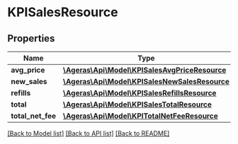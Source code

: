 # KPISalesResource

## Properties
Name | Type | Description | Notes
------------ | ------------- | ------------- | -------------
**avg_price** | [**\Ageras\Api\Model\KPISalesAvgPriceResource**](KPISalesAvgPriceResource.md) |  | [optional] 
**new_sales** | [**\Ageras\Api\Model\KPISalesNewSalesResource**](KPISalesNewSalesResource.md) |  | [optional] 
**refills** | [**\Ageras\Api\Model\KPISalesRefillsResource**](KPISalesRefillsResource.md) |  | [optional] 
**total** | [**\Ageras\Api\Model\KPISalesTotalResource**](KPISalesTotalResource.md) |  | [optional] 
**total_net_fee** | [**\Ageras\Api\Model\KPITotalNetFeeResource**](KPITotalNetFeeResource.md) |  | [optional] 

[[Back to Model list]](../README.md#documentation-for-models) [[Back to API list]](../README.md#documentation-for-api-endpoints) [[Back to README]](../README.md)



